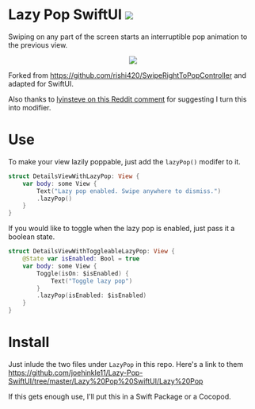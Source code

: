 # Lazy Pop SwiftUI ![](https://raw.githubusercontent.com/joehinkle11/Lazy-Pop-SwiftUI/master/Lazy%20Pop%20SwiftUI/Assets.xcassets/AppIcon.appiconset/Icon-App-29x29%401x.png)

Swiping on any part of the screen starts an interruptible pop animation to the previous view.

<p align="center"><img src="https://github.com/joehinkle11/Lazy-Pop-SwiftUI/raw/master/demo.gif"/></p>

Forked from https://github.com/rishi420/SwipeRightToPopController and adapted for SwiftUI.

Also thanks to [lyinsteve on this Reddit comment](https://www.reddit.com/r/iOSProgramming/comments/e4zeoi/i_made_a_swiftui_component_so_you_can_drag/f9gkllt/) for suggesting I turn this into modifier.

# Use

To make your view lazily poppable, just add the `lazyPop()` modifer to it.

```swift
struct DetailsViewWithLazyPop: View {
    var body: some View {
        Text("Lazy pop enabled. Swipe anywhere to dismiss.")
        .lazyPop()
    }
}
```
If you would like to toggle when the lazy pop is enabled, just pass it a boolean state.

```swift
struct DetailsViewWithToggleableLazyPop: View {
    @State var isEnabled: Bool = true
    var body: some View {
        Toggle(isOn: $isEnabled) {
            Text("Toggle lazy pop")
        }
        .lazyPop(isEnabled: $isEnabled)
    }
}
```

# Install

Just inlude the two files under `LazyPop` in this repo. Here's a link to them https://github.com/joehinkle11/Lazy-Pop-SwiftUI/tree/master/Lazy%20Pop%20SwiftUI/Lazy%20Pop

If this gets enough use, I'll put this in a Swift Package or a Cocopod.
